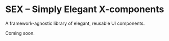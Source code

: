 # SEX – Simply Elegant X-components

A framework-agnostic library of elegant, reusable UI components.

Coming soon.